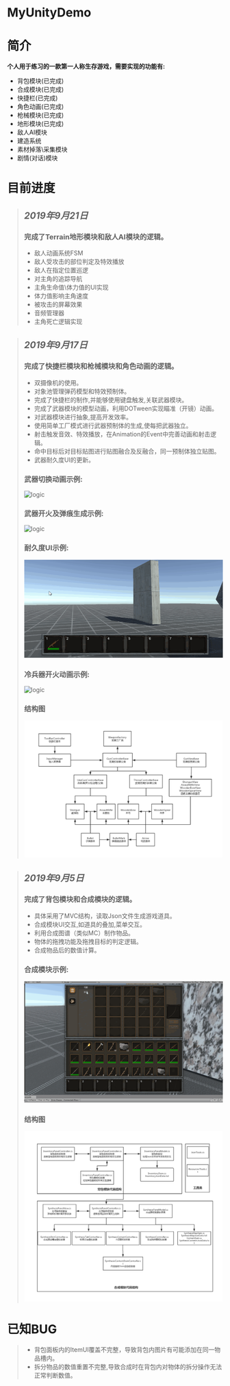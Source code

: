 # MyUnityDemo
# **简介**
**个人用于练习的一款第一人称生存游戏，需要实现的功能有:**  
+ 背包模块(已完成)
+ 合成模块(已完成)
+ 快捷栏(已完成)
+ 角色动画(已完成)
+ 枪械模块(已完成)
+ 地形模块(已完成)
+ 敌人AI模块
+ 建造系统
+ 素材掉落\采集模块
+ 剧情(对话)模块
# **目前进度**
>## ***2019年9月21日***   
>### 完成了**Terrain地形模块**和**敌人AI模块**的逻辑。
>+ 敌人动画系统FSM
>+ 敌人受攻击的部位判定及特效播放
>+ 敌人在指定位置巡逻
>+ 对主角的追踪导航
>+ 主角生命值\体力值的UI实现
>+ 体力值影响主角速度
>+ 被攻击的屏幕效果
>+ 音频管理器
>+ 主角死亡逻辑实现



>## ***2019年9月17日***   
>### 完成了**快捷栏模块**和**枪械模块**和**角色动画**的逻辑。
>+ 双摄像机的使用。 
>+ 对象池管理弹药模型和特效预制体。
>+ 完成了快捷栏的制作,并能够使用键盘触发,关联武器模块。
>+ 完成了武器模块的模型动画，利用DOTween实现瞄准（开镜）动画。
>+ 对武器模块进行抽象,提高开发效率。
>+ 使用简单工厂模式进行武器预制体的生成,使每把武器独立。
>+ 射击触发音效、特效播放，在Animation的Event中完善动画和射击逻辑。
>+ 命中目标后对目标贴图进行贴图融合及反融合，同一预制体独立贴图。
>+ 武器耐久度UI的更新。
>### 武器切换动画示例:
>![logic](https://github.com/HmzMoonZy/UnityDemo/blob/master/document/%E6%AD%A6%E5%99%A8%E5%88%87%E6%8D%A2Demo.gif?raw=true)
>### 武器开火及弹痕生成示例:
>![logic](https://github.com/HmzMoonZy/UnityDemo/blob/master/document/%E6%9E%AA%E6%A2%B0%E5%BC%80%E7%81%AB%E5%BC%B9%E7%97%95Demo.gif?raw=true)
>### 耐久度UI示例:
>![logic](https://github.com/HmzMoonZy/UnityDemo/blob/master/document/%E8%80%90%E4%B9%85%E5%BA%A6%E6%9D%A1%E9%80%BB%E8%BE%91Demo.gif?raw=true)
>### 冷兵器开火动画示例:
>![logic](https://github.com/HmzMoonZy/UnityDemo/blob/master/document/%E5%86%B7%E5%85%B5%E5%99%A8%E5%BC%80%E7%81%AB%E5%8A%A8%E7%94%BBDemo.gif?raw=true)
>### 结构图
>![logic](https://github.com/HmzMoonZy/UnityDemo/blob/master/document/%E5%B7%A5%E5%85%B7%E6%A0%8F%E5%8F%8A%E6%9E%AA%E6%A2%B0%E6%A8%A1%E5%9D%97%E9%80%BB%E8%BE%91%E5%9B%BE.png?raw=true)
    


>## ***2019年9月5日***   
>### 完成了**背包模块**和**合成模块**的逻辑。  
>+ 具体采用了MVC结构，读取Json文件生成游戏道具。
>+ 合成模块UI交互,如道具的叠加,菜单交互。
>+ 利用合成图谱（类似MC）制作物品。
>+ 物体的拖拽功能及拖拽目标的判定逻辑。
>+ 合成物品后的数值计算。
>### 合成模块示例:
>![logic](https://github.com/HmzMoonZy/UnityDemo/blob/master/document/%E5%90%88%E6%88%90%E6%A8%A1%E5%9D%97Demo.gif?raw=true)
>### 结构图
>![logic](https://github.com/HmzMoonZy/UnityDemo/blob/master/document/%E8%83%8C%E5%8C%85%E9%9D%A2%E6%9D%BF%E5%90%88%E6%88%90%E9%9D%A2%E6%9D%BF%E9%80%BB%E8%BE%91%E5%9B%BE.png?raw=true)
 # **已知BUG**
>+ 背包面板内的ItemUI覆盖不完整，导致背包内图片有可能添加在同一物品槽内。
>+ 拆分物品的数值重置不完整,导致合成时在背包内对物体的拆分操作无法正常判断数值。